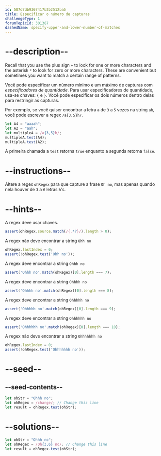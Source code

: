 ```yaml
---
id: 587d7db9367417b2b2512ba5
title: Especificar o número de capturas
challengeType: 1
forumTopicId: 301367
dashedName: specify-upper-and-lower-number-of-matches
---
```


# --description--

Recall that you use the plus sign `+` to look for one or more characters and the asterisk `*` to look for zero or more characters. These are convenient but sometimes you want to match a certain range of patterns.

Você pode especificar um número mínimo e um máximo de capturas com <dfn>especificadores de quantidade</dfn>. Para usar especificadores de quantidade, usa-se chaves: `{` e `}`. Você pode especificar os dois números dentro delas para restringir as capturas.

Por exemplo, se você quiser encontrar a letra `a` de `3` a `5` vezes na string `ah`, você pode escrever a regex `/a{3,5}h/`.

```js
let A4 = "aaaah";
let A2 = "aah";
let multipleA = /a{3,5}h/;
multipleA.test(A4);
multipleA.test(A2);
```

A primeira chamada a `test` retorna `true` enquanto a segunda retorna `false`.

# --instructions--

Altere a regex `ohRegex` para que capture a frase `Oh no`, mas apenas quando nela houver de `3` a `6` letras `h`'s.

# --hints--

A regex deve usar chaves.

```js
assert(ohRegex.source.match(/{.*?}/).length > 0);
```

A regex não deve encontrar a string `Ohh no`

```js
ohRegex.lastIndex = 0;
assert(!ohRegex.test('Ohh no'));
```

A regex deve encontrar a string `Ohhh no`

```js
assert('Ohhh no'.match(ohRegex)[0].length === 7);
```

A regex deve encontrar a string `Ohhhh no`

```js
assert('Ohhhh no'.match(ohRegex)[0].length === 8);
```

A regex deve encontrar a string `Ohhhhh no`

```js
assert('Ohhhhh no'.match(ohRegex)[0].length === 9);
```

A regex deve encontrar a string `Ohhhhhh no`

```js
assert('Ohhhhhh no'.match(ohRegex)[0].length === 10);
```

A regex não deve encontrar a string `Ohhhhhhh no`

```js
ohRegex.lastIndex = 0;
assert(!ohRegex.test('Ohhhhhhh no'));
```

# --seed--

## --seed-contents--

```js
let ohStr = "Ohhh no";
let ohRegex = /change/; // Change this line
let result = ohRegex.test(ohStr);
```

# --solutions--

```js
let ohStr = "Ohhh no";
let ohRegex = /Oh{3,6} no/; // Change this line
let result = ohRegex.test(ohStr);
```
